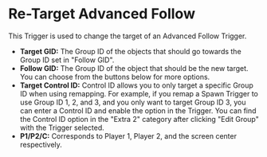 # Re-Target Advanced Follow
This Trigger is used to change the target of an Advanced Follow Trigger.

- **Target GID:** The Group ID of the objects that should go towards the Group ID set in "Follow GID".
- **Follow GID:** The Group ID of the object that should be the new target. You can choose from the buttons below for more options.
- **Target Control ID:** Control ID allows you to only target a specific Group ID when using remapping. For example, if you remap a Spawn Trigger to use Group ID 1, 2, and 3, and you only want to target Group ID 3, you can enter a Control ID and enable the option in the Trigger. You can find the Control ID option in the "Extra 2" category after clicking "Edit Group" with the Trigger selected.
- **P1/P2/C:** Corresponds to Player 1, Player 2, and the screen center respectively.